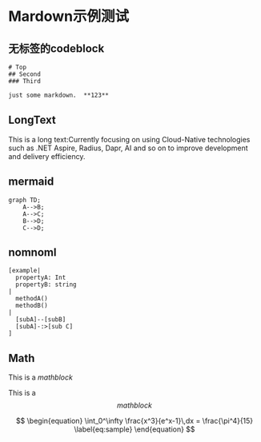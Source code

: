 # Mardown示例测试

## 无标签的codeblock

```
# Top
## Second
### Third
```

```md
just some markdown.  **123**

```

## LongText

This is a long text:Currently focusing on using Cloud-Native technologies such as .NET Aspire, Radius, Dapr, AI and so on to improve development and delivery efficiency.

## mermaid

```mermaid
graph TD;
    A-->B;
    A-->C;
    B-->D;
    C-->D;
```

## nomnoml

```nomnoml
[example|
  propertyA: Int
  propertyB: string
|
  methodA()
  methodB()
|
  [subA]--[subB]
  [subA]-:>[sub C]
]
```

## Math

This is a $math block$

This is a $$math block$$

$$
\begin{equation}
  \int_0^\infty \frac{x^3}{e^x-1}\,dx = \frac{\pi^4}{15}
  \label{eq:sample}
\end{equation}
$$
